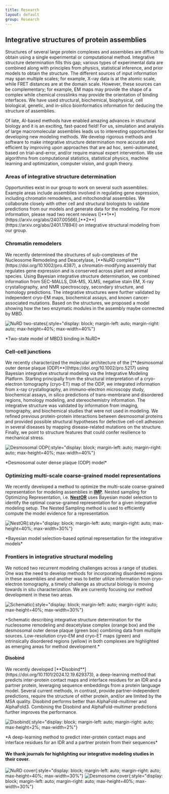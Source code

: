 ```yaml
---
title: Research  
layout: default
group: Research
---
```


## Integrative structures of protein assemblies

<p class="text-justify">
Structures of several large protein complexes and assemblies are difficult to obtain using a single experimental or computational method. Integrative structure determination fills this gap; various types of experimental data are combined along with principles from physics, statistical inference, and prior models to obtain the structure. The different sources of input information may span multiple scales; for example, X-ray data is at the atomic scale, while FRET distances are at the domain scale. However, these sources can be complementary; for example, EM maps may provide the shape of a complex while chemical crosslinks may provide the orientation of binding interfaces. We have used structural, biochemical, biophysical, cell biological, genetic, and in-silico bioinformatics information for deducing the structure of assemblies.
</p>

<p class="text-justify">
Of late, AI-based methods have enabled amazing advances in structural biology and it is an exciting, fast-paced field! For us, simulation and analysis of large macromolecular assemblies leads us to interesting opportunities for developing new modeling methods. We develop rigorous methods and software to make integrative structure determination more accurate and efficient by improving upon approaches that are ad hoc, semi-automated, based on trial-and-error, and/or require manual expert intervention. We use algorithms from computational statistics, statistical physics, machine learning and optimization, computer vision, and graph theory.  
</p>

### Areas of integrative structure determination <br>

<p class="text-justify">
Opportunities exist in our group to work on several such assemblies. Example areas include assemblies involved in regulating gene expression, including chromatin remodelers, and mitochondrial assemblies. We collaborate closely with other cell and structural biologists to validate predictions from our models and generate data for the modeling. For more information, please read two recent reviews ([**1**](https://arxiv.org/abs/2407.00566),[**2**](https://arxiv.org/abs/2401.17894)) on integrative structural modeling from our group.

</p>

### Chromatin remodelers
<p class="text-justify">
We recently determined the structures of sub-complexes of the Nucleosome Remodeling and Deacetylase, [**NuRD complex**](https://doi.org/10.1002/pro.4387), a chromatin-modifying assembly that regulates gene expression and is conserved across plant and animal species. Using Bayesian integrative structure determination, we combined information from SEC-MALLS, DIA-MS, XLMS, negative stain EM, X-ray crystallography, and NMR spectroscopy, secondary structure, and homology predictions. The integrative structures were further validated by independent cryo-EM maps, biochemical assays, and known cancer-associated mutations. Based on the structures, we proposed a model showing how the two enzymatic modules in the assembly maybe connected by MBD.  
</p>

![NuRD two-states](/static/img/researchpics/two_states_nurd.png){:style="display: block; margin-left: auto; margin-right: auto; max-height=40%; max-width=40%"}
<p class="text-center">*Two-state model of MBD3 binding in NuRD*</p>


### Cell-cell junctions
<p class="text-justify">
We recently characterized the molecular architecture of the [**desmosomal outer dense plaque (ODP)**](https://doi.org/10.1002/pro.5217) using Bayesian integrative structural modeling via the Integrative Modeling Platform. Starting principally from the structural interpretation of a cryo-electron tomography (cryo-ET) map of the ODP, we integrated information from x-ray crystallography, an immuno-electron microscopy study, biochemical assays, in silico predictions of trans-membrane and disordered regions, homology modeling, and stereochemistry information. The integrative structure was validated by information from imaging, tomography, and biochemical studies that were not used in modeling. We refined previous protein-protein interactions between desmosomal proteins and provided possible structural hypotheses for defective cell-cell adhesion in several diseases by mapping disease-related mutations on the structure. Finally, we point to structure features that could confer resilience to mechanical stress.
</p>

![Desmosomal ODP](/static/img/researchpics/desmosome.png){:style="display: block; margin-left: auto; margin-right: auto; max-height=40%; max-width=40%"}
<p class="text-center">*Desmosomal outer dense plaque (ODP) model*</p>


### Optimizing multi-scale coarse-grained model representations
<p class="text-justify">

We recently developed a method to optimize the multi-scale coarse-grained representation for modeling assemblies in [**IMP**](https://integrativemodeling.org). Nested sampling for Optimizing Representation, i.e. [**NestOR**](https://academic.oup.com/bioinformatics/article-abstract/doi/10.1093/bioinformatics/btae106/7613065?utm_source=etoc&utm_campaign=bioinformatics&utm_medium=email) uses Bayesian model selection to identify the optimal coarse-grained representation for a given integrative modeling setup. The Nested Sampling method is used to efficiently compute the model evidence for a representation.

</p>

![NestOR](/static/img/researchpics/nestor.png){:style="display: block; margin-left: auto; margin-right: auto; max-height=40%; max-width=30%"}

<p class="text-center">*Bayesian model selection-based optimal representation for the integrative models*</p>

### Frontiers in integrative structural modeling
<p class="text-justify">
We noticed two recurrent modeling challenges across a range of studies. One was the need to develop methods for incorporating disordered regions in these assemblies and another was to better utilize information from cryo-electron tomography, a timely challenge as structural biology is moving towards in situ characterization. We are currently focusing our method development in these two areas.
</p>

![Schematic](/static/img/researchpics/qrb.png){:style="display: block; margin-left: auto; margin-right: auto; max-height=40%; max-width=30%"}
<p class="text-center">*Schematic describing integrative structure determination for the nucleosome remodeling and deacetylase complex (orange box) and the desmosomal outer dense plaque (green box) combining data from multiple sources. Low-resolution cryo-EM and cryo-ET maps (green) and intrinsically disordered regions (yellow) in both complexes are highlighted as emerging areas for method development.*</p>

#### Disobind
<p class="text-justify">
We recently developed [**Disobind**](https://doi.org/10.1101/2024.12.19.629373), a deep-learning method that predicts inter-protein contact maps and interface residues for an IDR and a partner protein, leveraging sequence embeddings from a protein language model. Several current methods, in contrast, provide partner-independent predictions, require the structure of either protein, and/or are limited by the MSA quality. Disobind performs better than AlphaFold-multimer and AlphaFold3. Combining the Disobind and AlphaFold-multimer predictions further improves the performance.
</p>

![Disobind](/static/img/researchpics/disobind.png){:style="display: block; margin-left: auto; margin-right: auto; max-height=2%; max-width=2%"}

<p class="text-center">*A deep-learning method to predict inter-protein contact maps and interface residues for an IDR and a partner protein from their sequences*</p>

#### We thank journals for highlighting our integrative modeling studies in their cover.
![NuRD cover](/static/img/researchpics/nurdCover.png){:style="display: block; margin-left: auto; margin-right: auto; max-height=40%; max-width=30%"}
![Desmosome cover](/static/img/researchpics/desmosomeCover.png){:style="display: block; margin-left: auto; margin-right: auto; max-height=40%; max-width=30%"}
